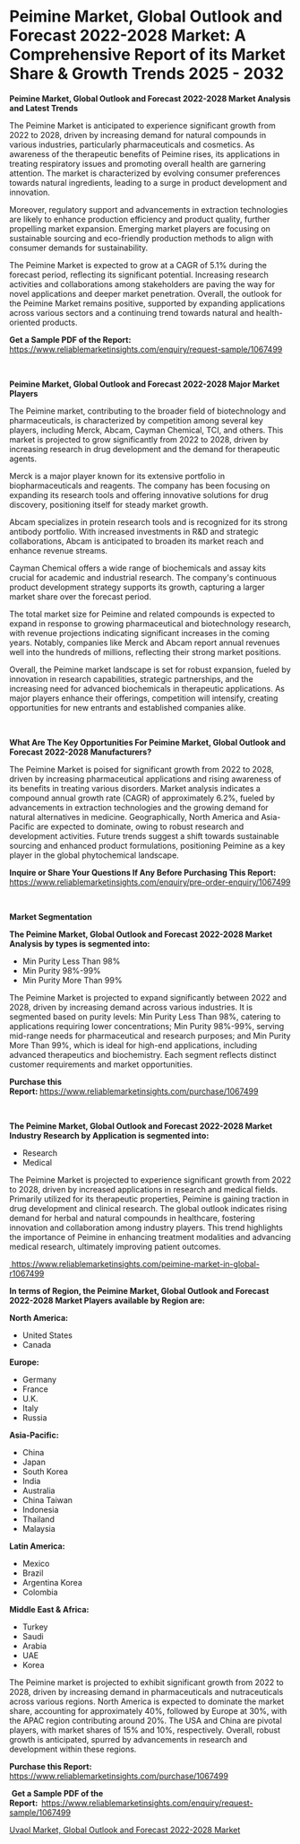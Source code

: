 <p><h1>Peimine Market, Global Outlook and Forecast 2022-2028 Market: A Comprehensive Report of its Market Share & Growth Trends 2025 - 2032</h1></p><p><strong>Peimine Market, Global Outlook and Forecast 2022-2028 Market Analysis and Latest Trends</strong></p>
<p><p>The Peimine Market is anticipated to experience significant growth from 2022 to 2028, driven by increasing demand for natural compounds in various industries, particularly pharmaceuticals and cosmetics. As awareness of the therapeutic benefits of Peimine rises, its applications in treating respiratory issues and promoting overall health are garnering attention. The market is characterized by evolving consumer preferences towards natural ingredients, leading to a surge in product development and innovation.</p><p>Moreover, regulatory support and advancements in extraction technologies are likely to enhance production efficiency and product quality, further propelling market expansion. Emerging market players are focusing on sustainable sourcing and eco-friendly production methods to align with consumer demands for sustainability. </p><p>The Peimine Market is expected to grow at a CAGR of 5.1% during the forecast period, reflecting its significant potential. Increasing research activities and collaborations among stakeholders are paving the way for novel applications and deeper market penetration. Overall, the outlook for the Peimine Market remains positive, supported by expanding applications across various sectors and a continuing trend towards natural and health-oriented products.</p></p>
<p><strong>Get a Sample PDF of the Report:&nbsp;</strong> <a href="https://www.reliablemarketinsights.com/enquiry/request-sample/1067499?utm_campaign=2475&utm_medium=2&utm_source=Github&utm_content=ia&utm_term=21032025&utm_id=peimine-market-global-outlook-and-forecast-2022-2028">https://www.reliablemarketinsights.com/enquiry/request-sample/1067499</a></p>
<p>&nbsp;</p>
<p><strong>Peimine Market, Global Outlook and Forecast 2022-2028 Major Market Players</strong></p>
<p><p>The Peimine market, contributing to the broader field of biotechnology and pharmaceuticals, is characterized by competition among several key players, including Merck, Abcam, Cayman Chemical, TCI, and others. This market is projected to grow significantly from 2022 to 2028, driven by increasing research in drug development and the demand for therapeutic agents.</p><p>Merck is a major player known for its extensive portfolio in biopharmaceuticals and reagents. The company has been focusing on expanding its research tools and offering innovative solutions for drug discovery, positioning itself for steady market growth.</p><p>Abcam specializes in protein research tools and is recognized for its strong antibody portfolio. With increased investments in R&D and strategic collaborations, Abcam is anticipated to broaden its market reach and enhance revenue streams.</p><p>Cayman Chemical offers a wide range of biochemicals and assay kits crucial for academic and industrial research. The company's continuous product development strategy supports its growth, capturing a larger market share over the forecast period.</p><p>The total market size for Peimine and related compounds is expected to expand in response to growing pharmaceutical and biotechnology research, with revenue projections indicating significant increases in the coming years. Notably, companies like Merck and Abcam report annual revenues well into the hundreds of millions, reflecting their strong market positions.</p><p>Overall, the Peimine market landscape is set for robust expansion, fueled by innovation in research capabilities, strategic partnerships, and the increasing need for advanced biochemicals in therapeutic applications. As major players enhance their offerings, competition will intensify, creating opportunities for new entrants and established companies alike.</p></p>
<p>&nbsp;</p>
<p><strong>What Are The Key Opportunities For Peimine Market, Global Outlook and Forecast 2022-2028 Manufacturers?</strong></p>
<p><p>The Peimine Market is poised for significant growth from 2022 to 2028, driven by increasing pharmaceutical applications and rising awareness of its benefits in treating various disorders. Market analysis indicates a compound annual growth rate (CAGR) of approximately 6.2%, fueled by advancements in extraction technologies and the growing demand for natural alternatives in medicine. Geographically, North America and Asia-Pacific are expected to dominate, owing to robust research and development activities. Future trends suggest a shift towards sustainable sourcing and enhanced product formulations, positioning Peimine as a key player in the global phytochemical landscape.</p></p>
<p><strong>Inquire or Share Your Questions If Any Before Purchasing This Report:</strong> <a href="https://www.reliablemarketinsights.com/enquiry/pre-order-enquiry/1067499?utm_campaign=2475&utm_medium=2&utm_source=Github&utm_content=ia&utm_term=21032025&utm_id=peimine-market-global-outlook-and-forecast-2022-2028">https://www.reliablemarketinsights.com/enquiry/pre-order-enquiry/1067499</a></p>
<p>&nbsp;</p>
<p><strong>Market Segmentation</strong></p>
<p><strong>The Peimine Market, Global Outlook and Forecast 2022-2028 Market Analysis by types is segmented into:</strong></p>
<p><ul><li>Min Purity Less Than 98%</li><li>Min Purity 98%-99%</li><li>Min Purity More Than 99%</li></ul></p>
<p><p>The Peimine Market is projected to expand significantly between 2022 and 2028, driven by increasing demand across various industries. It is segmented based on purity levels: Min Purity Less Than 98%, catering to applications requiring lower concentrations; Min Purity 98%-99%, serving mid-range needs for pharmaceutical and research purposes; and Min Purity More Than 99%, which is ideal for high-end applications, including advanced therapeutics and biochemistry. Each segment reflects distinct customer requirements and market opportunities.</p></p>
<p><strong>Purchase this Report:&nbsp;</strong><a href="https://www.reliablemarketinsights.com/purchase/1067499?utm_campaign=2475&utm_medium=2&utm_source=Github&utm_content=ia&utm_term=21032025&utm_id=peimine-market-global-outlook-and-forecast-2022-2028">https://www.reliablemarketinsights.com/purchase/1067499</a></p>
<p>&nbsp;</p>
<p><strong>The Peimine Market, Global Outlook and Forecast 2022-2028 Market Industry Research by Application is segmented into:</strong></p>
<p><ul><li>Research</li><li>Medical</li></ul></p>
<p><p>The Peimine Market is projected to experience significant growth from 2022 to 2028, driven by increased applications in research and medical fields. Primarily utilized for its therapeutic properties, Peimine is gaining traction in drug development and clinical research. The global outlook indicates rising demand for herbal and natural compounds in healthcare, fostering innovation and collaboration among industry players. This trend highlights the importance of Peimine in enhancing treatment modalities and advancing medical research, ultimately improving patient outcomes.</p></p>
<p><a href="https://www.reliablemarketinsights.com/peimine-market-in-global-r1067499?utm_campaign=2475&utm_medium=2&utm_source=Github&utm_content=ia&utm_term=21032025&utm_id=peimine-market-global-outlook-and-forecast-2022-2028">&nbsp;https://www.reliablemarketinsights.com/peimine-market-in-global-r1067499</a></p>
<p><strong>In terms of Region, the Peimine Market, Global Outlook and Forecast 2022-2028 Market Players available by Region are:</strong></p>
<p>
    <p> <strong> North America: </strong>
        <ul>
            <li>United States</li>
            <li>Canada</li>
        </ul>
        </p> 
    <p> <strong> Europe: </strong>
        <ul>
            <li>Germany</li>
            <li>France</li>
            <li>U.K.</li>
            <li>Italy</li>
            <li>Russia</li>
        </ul>
        </p> 
    <p> <strong> Asia-Pacific: </strong>
        <ul>
            <li>China</li>
            <li>Japan</li>
            <li>South Korea</li>
            <li>India</li>
            <li>Australia</li>
            <li>China Taiwan</li>
            <li>Indonesia</li>
            <li>Thailand</li>
            <li>Malaysia</li>
        </ul>
        </p> 
    <p> <strong> Latin America: </strong>
        <ul>
            <li>Mexico</li>
            <li>Brazil</li>
            <li>Argentina Korea</li>
            <li>Colombia</li>
        </ul>
        </p> 
    <p> <strong> Middle East & Africa: </strong>
        <ul>
            <li>Turkey</li>
            <li>Saudi</li>
            <li>Arabia</li>
            <li>UAE</li>
            <li>Korea</li>
        </ul>
    </p>
    </p>
<p><p>The Peimine market is projected to exhibit significant growth from 2022 to 2028, driven by increasing demand in pharmaceuticals and nutraceuticals across various regions. North America is expected to dominate the market share, accounting for approximately 40%, followed by Europe at 30%, with the APAC region contributing around 20%. The USA and China are pivotal players, with market shares of 15% and 10%, respectively. Overall, robust growth is anticipated, spurred by advancements in research and development within these regions.</p></p>
<p><strong>Purchase this Report: </strong><a href="https://www.reliablemarketinsights.com/purchase/1067499?utm_campaign=2475&utm_medium=2&utm_source=Github&utm_content=ia&utm_term=21032025&utm_id=peimine-market-global-outlook-and-forecast-2022-2028">https://www.reliablemarketinsights.com/purchase/1067499</a></p>
<p>&nbsp;<strong>Get a Sample PDF of the Report:&nbsp;&nbsp;</strong><a href="https://www.reliablemarketinsights.com/enquiry/request-sample/1067499?utm_campaign=2475&utm_medium=2&utm_source=Github&utm_content=ia&utm_term=21032025&utm_id=peimine-market-global-outlook-and-forecast-2022-2028">https://www.reliablemarketinsights.com/enquiry/request-sample/1067499</a></p>
<p><strong></strong></p>
<p><p><a href="https://github.com/skerretflossie9297/Market-Research-Report-List-1/blob/main/uvaol-market-global-outlook-and-forecast-2022-2028-market.md?utm_campaign=2475&utm_medium=2&utm_source=Github&utm_content=ia&utm_term=21032025&utm_id=peimine-market-global-outlook-and-forecast-2022-2028">Uvaol Market, Global Outlook and Forecast 2022-2028 Market</a></p></p>